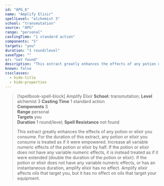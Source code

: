 ```yaml
---
id: "APG_6"
name: "Amplify Elixir"
spellLevel: "alchemist 3"
school: "transmutation"
source: "APG"
range: "personal"
castingTime: "1 standard action"
components: "S"
targets: "you"
duration: "1 round/level"
saveType: ""
sr: "not found"
description: "This extract greatly enhances the effects of any potion or elixir you consume. For the duration of this extract, any potion or elixir you consume is treated as if it were empowered. Increase all variable numeric effects of the potion or elixir by half. If the potion or elixir does not have any variable numeric effects, it is instead treated as if it were extended (double the duration of the potion or elixir). If the potion or elixir does not have any variable numeric effects, or has an instantaneous duration, amplify elixir has no effect. Amplify elixir affects oils that target you, but it has no effect on oils that target your equipment."
known: false
cssclasses:
  - hide-title
  - hide-properties
---
```


> [!spellbook-spell-block] Amplify Elixir
> **School:** transmutation; **Level** alchemist 3
> **Casting Time** 1 standard action  
> **Components** S  
> **Range** personal  
> **Targets** you  
> **Duration** 1 round/level; **Spell Resistance** not found
> 
> This extract greatly enhances the effects of any potion or elixir you consume. For the duration of this extract, any potion or elixir you consume is treated as if it were empowered. Increase all variable numeric effects of the potion or elixir by half. If the potion or elixir does not have any variable numeric effects, it is instead treated as if it were extended (double the duration of the potion or elixir). If the potion or elixir does not have any variable numeric effects, or has an instantaneous duration, amplify elixir has no effect. Amplify elixir affects oils that target you, but it has no effect on oils that target your equipment.